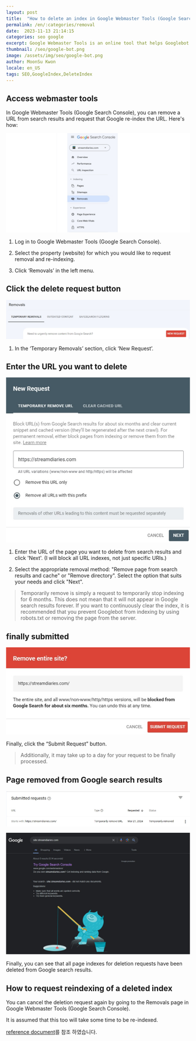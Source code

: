 ```yaml
---
layout: post
title:  "How to delete an index in Google Webmaster Tools (Google Search Console)"
permalink: /en/:categories/removal
date:  2023-11-13 21:14:15
categories: seo google
excerpt: Google Webmaster Tools is an online tool that helps Googlebot index your pages. If you request the page you want to be indexed, you can also delete it. I will explain how to delete an index in Webmaster Tools.
thumbnail: /seo/google-bot.png
image: /assets/img/seo/google-bot.png
author: MoonSu Kwon
locale: en_US
tags: SEO,GoogleIndex,DeleteIndex
---
```


## Access webmaster tools


In Google Webmaster Tools (Google Search Console), you can remove a URL from search results and request that Google re-index the URL. Here's how:

![Removal Button in Navbar Google Search Console](/assets/img/seo/removal-search-console-navbar.jpg)

1. Log in to Google Webmaster Tools (Google Search Console).

2. Select the property (website) for which you would like to request removal and re-indexing.

3. Click ‘Removals’ in the left menu.


<div class="divide-line"></div>

## Click the delete request button

![New Request Page Button](/assets/img/seo/request-button-removeurl.jpg)

1. In the ‘Temporary Removals’ section, click ‘New Request’.

<div class="divide-line"></div>

## Enter the URL you want to delete

![Enter Remove URL in modal](/assets/img/seo/removalurl-request_modal.jpg)

1.  Enter the URL of the page you want to delete from search results and click 'Next'.  (I will block all URL indexes, not just specific URIs.)

2. Select the appropriate removal method: "Remove page from search results and cache" or "Remove directory". Select the option that suits your needs and click "Next".

> Temporarily remove is simply a request to temporarily stop indexing for 6 months. This does not mean that it will not appear in Google search results forever.
If you want to continuously clear the index, it is recommended that you prevent Googlebot from indexing by using robots.txt or removing the page from the server.

<div class="divide-line"></div>

## finally submitted

![Enter Submit Request Button](/assets/img/seo/submit-request-popup.jpg)

Finally, click the “Submit Request” button.

> Additionally, it may take up to a day for your request to be finally processed.

<div class="divide-line"></div>

## Page removed from Google search results

![Complete Remove Page](/assets/img/seo/completed-remove-page.jpg)

![Complete Remove Page](/assets/img/seo/after-searchview-removetemporary-searchconsole.jpg)

Finally, you can see that all page indexes for deletion requests have been deleted from Google search results.


## How to request reindexing of a deleted index

You can cancel the deletion request again by going to the Removals page in Google Webmaster Tools (Google Search Console).

It is assumed that this too will take some time to be re-indexed.

<div class="divide-line"></div>

[reference document](https://www.quora.com/If-I-request-to-remove-a-URL-in-the-Google-Search-console-can-I-ask-it-to-re-index-it-also-If-yes-then-how)를 참조 하였습니다.